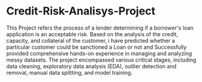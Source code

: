 # Credit-Risk-Analisys-Project
This Project refers the process of a lender determining if a borrower's loan application is an acceptable risk. Based on the analysis of the credit, capacity, and collateral of the customer, i have predicted whether a particular customer could be sanctioned a Loan or not and Successfully provided comprehensive hands-on experience in managing and analyzing messy datasets. The project encompassed various critical stages, including data cleaning, exploratory data analysis (EDA), outlier detection and removal, manual data splitting, and model training.
